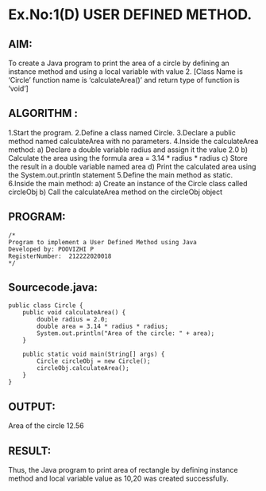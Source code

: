 # Ex.No:1(D) USER DEFINED METHOD.

## AIM:
To create a Java program to print the area of a circle by defining an instance method and using a local variable with value 2.
[Class Name is ‘Circle’ function name is ‘calculateArea()’ and return type of function is ‘void’]

## ALGORITHM :
1.Start the program.
2.Define a class named Circle.
3.Declare a public method named calculateArea with no parameters.
4.Inside the calculateArea method:
a) Declare a double variable radius and assign it the value 2.0
b) Calculate the area using the formula area = 3.14 * radius * radius
c) Store the result in a double variable named area
d) Print the calculated area using the System.out.println statement
5.Define the main method as static.
6.Inside the main method:
a) Create an instance of the Circle class called circleObj
b) Call the calculateArea method on the circleObj object

## PROGRAM:
 ```
/*
Program to implement a User Defined Method using Java
Developed by: POOVIZHI P
RegisterNumber:  212222020018
*/
```

## Sourcecode.java:
~~~
public class Circle {
    public void calculateArea() {
        double radius = 2.0;
        double area = 3.14 * radius * radius;
        System.out.println("Area of the circle: " + area);
    }

    public static void main(String[] args) {
        Circle circleObj = new Circle();
        circleObj.calculateArea();
    }
}
~~~
## OUTPUT:
Area of the circle 12.56

## RESULT:
Thus, the Java program to print area of rectangle by defining instance method and local variable value as 10,20 was created successfully.


